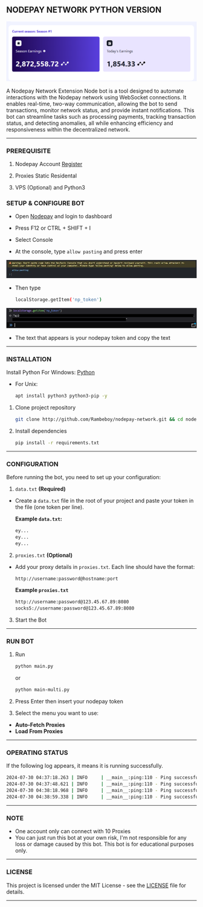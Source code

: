 ## NODEPAY NETWORK PYTHON VERSION

![nodepay](assets/image.png)

A Nodepay Network Extension Node bot is a tool designed to automate interactions with the Nodepay network using WebSocket connections. It enables real-time, two-way communication, allowing the bot to send transactions, monitor network status, and provide instant notifications. This bot can streamline tasks such as processing payments, tracking transaction status, and detecting anomalies, all while enhancing efficiency and responsiveness within the decentralized network.

---

### PREREQUISITE

1. Nodepay Account [Register](https://app.nodepay.ai/register?ref=fkCYv2psxv9YkrM)

2. Proxies Static Residental

3. VPS (Optional) and Python3

### SETUP & CONFIGURE BOT

- Open [Nodepay](https://app.nodepay.ai/register?ref=fkCYv2psxv9YkrM) and login to dashboard

- Press F12 or CTRL + SHIFT + I

- Select Console

- At the console, type ```allow pasting``` and press enter

![0001](https://github.com/im-hanzou/getgrass_bot/blob/main/pasting.JPG)

- Then type
  ```bash
  localStorage.getItem('np_token')
  ```
  
![0002](https://github.com/im-hanzou/getgrass_bot/blob/main/nodepaytoken.png)

- The text that appears is your nodepay token and copy the text

---

### INSTALLATION

Install Python For Windows: [Python](https://www.python.org/ftp/python/3.13.0/python-3.13.0-amd64.exe)

- For Unix:
  ```bash
  apt install python3 python3-pip -y
  ```

1. Clone project repository
   ```bash
   git clone http://github.com/Rambeboy/nodepay-network.git && cd nodepay-network
   ```

2. Install dependencies
   ```bash
   pip install -r requirements.txt
   ```

---

### CONFIGURATION

Before running the bot, you need to set up your configuration:

1. `data.txt` **(Required)**

- Create a `data.txt` file in the root of your project and paste your token in the file (one token per line).

  **Example `data.txt`:**

  ```bash
  ey...
  ey...
  ey...
  ```

2. `proxies.txt` **(Optional)**

- Add your proxy details in `proxies.txt`. Each line should have the format:
  ```bash
  http://username:password@hostname:port
  ```

  **Example `proxies.txt`**

  ```bash
  http://username:password@123.45.67.89:8080
  socks5://username:password@123.45.67.89:8080
  ```

3. Start the Bot

---

### RUN BOT

1. Run
   ```bash
   python main.py
   ```
   or
   ```bash
   python main-multi.py
   ```

3. Press Enter then insert your nodepay token

4. Select the menu you want to use:

- **Auto-Fetch Proxies**
- **Load From Proxies**

---

### OPERATING STATUS

If the following log appears, it means it is running successfully.
```bash
2024-07-30 04:37:18.263 | INFO     | __main__:ping:110 - Ping successful: {'success': True, 'code': 0, 'msg': 'Success', 'data': {'ip_score': 88}}
2024-07-30 04:37:48.621 | INFO     | __main__:ping:110 - Ping successful: {'success': True, 'code': 0, 'msg': 'Success', 'data': {'ip_score': 90}}
2024-07-30 04:38:18.968 | INFO     | __main__:ping:110 - Ping successful: {'success': True, 'code': 0, 'msg': 'Success', 'data': {'ip_score': 94}}
2024-07-30 04:38:59.338 | INFO     | __main__:ping:110 - Ping successful: {'success': True, 'code': 0, 'msg': 'Success', 'data': {'ip_score': 98}}
```

---

### NOTE

- One account only can connect with 10 Proxies
- You can just run this bot at your own risk, I'm not responsible for any loss or damage caused by this bot. This bot is for educational purposes only.

---

### LICENSE

This project is licensed under the MIT License - see the [LICENSE](LICENSE) file for details.

---
